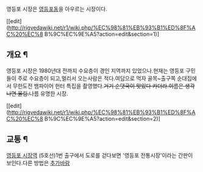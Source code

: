 영등포 시장은 [영등포동](%EC%98%81%EB%93%B1%ED%8F%AC%EB%8F%99.md)을 아우르는 시장이다.

[[edit](http://rigvedawiki.net/r1/wiki.php/%EC%98%81%EB%93%B1%ED%8F%AC%20%EC%8
B%9C%EC%9E%A5?action=edit&section=1)]

## 개요 ¶

영등포 시장은 1980년대 전까지 수요층이 경인 지역까지 있었으나.현재는 영등포 구민들이 주로 수요층이 되고,멀리서 오는사람은 적다.여담으로
먹자 골목~출구쪽 순대집에서 무한도전 뱀파이어 헌터 특집을 촬영했다.<del>거기 순댓국이 맛있다 카더라.이름은 생각나면
올림.</del>나름 유명한 시장.

[[edit](http://rigvedawiki.net/r1/wiki.php/%EC%98%81%EB%93%B1%ED%8F%AC%20%EC%8
B%9C%EC%9E%A5?action=edit&section=2)]

## 교통 ¶

[영등포 시장역](%EC%98%81%EB%93%B1%ED%8F%AC%20%EC%8B%9C%EC%9E%A5%EC%97%AD.md)
(5호선)1번 출구에서 도로를 걷다보면 '영등포 전통시장'이라는 간판이 보인다.다른 방법은
[추가바람](%EC%B6%94%EA%B0%80%EB%B0%94%EB%9E%8C.md)

